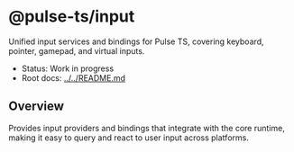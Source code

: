 # @pulse-ts/input

Unified input services and bindings for Pulse TS, covering keyboard, pointer, gamepad, and virtual inputs.

- Status: Work in progress
- Root docs: [../../README.md](../../README.md)

## Overview

Provides input providers and bindings that integrate with the core runtime, making it easy to query and react to user input across platforms.

